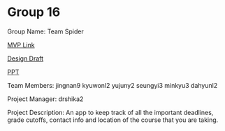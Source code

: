 # Group 16
Group Name: Team Spider

[MVP Link](https://docs.google.com/document/d/1Pp66mlivtYYcQ11E7hSmeL3Ff_71C9ShpKb6UikNmck/edit?usp=sharing)

[Design Draft](https://docs.google.com/document/d/1EiIjy2oHlAcOfpPzIoeBj3PxCl_3Bsm7p1H52Zob_Ew/edit#)

[PPT](https://docs.google.com/presentation/d/1opJd2LJPKF66wMaqL3E5VcStC2mrICOkCTk74I2wiKU/edit#slide=id.gfce4400ffe_1_0)

Team Members: jingnan9	kyuwonl2	yujuny2	seungyi3 minkyu3 dahyunl2

Project Manager: drshika2

Project Description: An app to keep track of all the important deadlines, grade cutoffs, contact info and location of the course that you are taking. 
